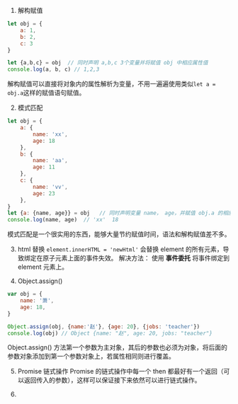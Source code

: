 1. 解构赋值
```javascript
let obj = {
    a: 1,
    b: 2,
    c: 3
}

let {a,b,c} = obj  // 同时声明 a,b,c 3个变量并将赋值 obj 中相应属性值
console.log(a, b, c) // 1,2,3
```
解构赋值可以直接将对象内的属性解析为变量，不用一遍遍使用类似`let a = obj.a`这样的赋值语句赋值。  

2. 模式匹配
```javascript
let obj = {
    a: {
        name: 'xx',
        age: 18
    },
    b: {
        name: 'aa',
        age: 11
    },
    c: {
        name: 'vv',
        age: 23
    },
}
let {a: {name, age}} = obj   // 同时声明变量 name， age，并赋值 obj.a 的相应属性值
console.log(name, age)  // 'xx'  18
```
模式匹配是一个很实用的东西，能够大量节约赋值时间，语法和解构赋值差不多。

3. html 替换
`element.innerHTML = 'newHtml'` 会替换 element 的所有元素，导致绑定在原子元素上面的事件失效。
解决方法： 使用 __事件委托__ 将事件绑定到 element 元素上。

4. Object.assign()
```javascript
var obj = {
    name: '萧',
    age: 18,
}

Object.assign(obj, {name:'赵'}, {age: 20}, {jobs: 'teacher'})
console.log(obj) // Object {name: "赵", age: 20, jobs: "teacher"}
```
Object.assign() 方法第一个参数为主对象，其后的参数也必须为对象，将后面的参数对象添加到第一个参数对象上，若属性相同则进行覆盖。

5. Promise 链式操作
Promise 的链式操作中每一个 then 都最好有一个返回（可以返回传入的参数），这样可以保证接下来依然可以进行链式操作。

6. 
